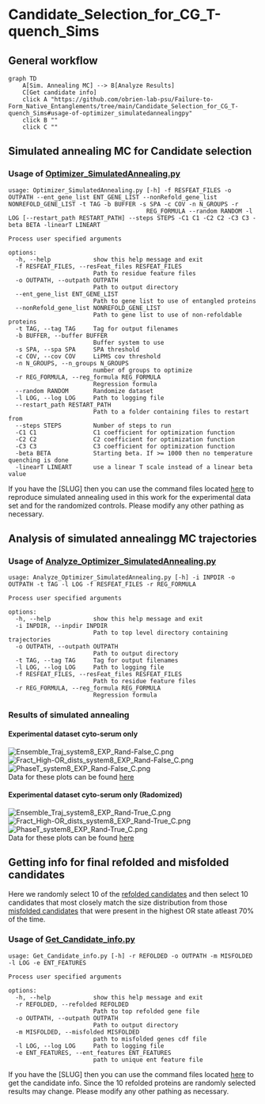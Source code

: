 # Candidate_Selection_for_CG_T-quench_Sims  

## General workflow
```mermaid
graph TD
    A[Sim. Annealing MC] --> B[Analyze Results]
    C[Get candidate info]
    click A "https://github.com/obrien-lab-psu/Failure-to-Form_Native_Entanglements/tree/main/Candidate_Selection_for_CG_T-quench_Sims#usage-of-optimizer_simulatedannealingpy"
    click B ""
    click C ""
``` 

## Simulated annealing MC for Candidate selection

### Usage of [Optimizer_SimulatedAnnealing.py](src/data/Optimizer_SimulatedAnnealing.py)
```
usage: Optimizer_SimulatedAnnealing.py [-h] -f RESFEAT_FILES -o OUTPATH --ent_gene_list ENT_GENE_LIST --nonRefold_gene_list NONREFOLD_GENE_LIST -t TAG -b BUFFER -s SPA -c COV -n N_GROUPS -r
                                       REG_FORMULA --random RANDOM -l LOG [--restart_path RESTART_PATH] --steps STEPS -C1 C1 -C2 C2 -C3 C3 -beta BETA -linearT LINEART

Process user specified arguments

options:
  -h, --help            show this help message and exit
  -f RESFEAT_FILES, --resFeat_files RESFEAT_FILES
                        Path to residue feature files
  -o OUTPATH, --outpath OUTPATH
                        Path to output directory
  --ent_gene_list ENT_GENE_LIST
                        Path to gene list to use of entangled proteins
  --nonRefold_gene_list NONREFOLD_GENE_LIST
                        Path to gene list to use of non-refoldable proteins
  -t TAG, --tag TAG     Tag for output filenames
  -b BUFFER, --buffer BUFFER
                        Buffer system to use
  -s SPA, --spa SPA     SPA threshold
  -c COV, --cov COV     LiPMS cov threshold
  -n N_GROUPS, --n_groups N_GROUPS
                        number of groups to optimize
  -r REG_FORMULA, --reg_formula REG_FORMULA
                        Regression formula
  --random RANDOM       Randomize dataset
  -l LOG, --log LOG     Path to logging file
  --restart_path RESTART_PATH
                        Path to a folder containing files to restart from
  --steps STEPS         Number of steps to run
  -C1 C1                C1 coefficient for optimization function
  -C2 C2                C2 coefficient for optimization function
  -C3 C3                C3 coefficient for optimization function
  -beta BETA            Starting beta. If >= 1000 then no temperature quenching is done
  -linearT LINEART      use a linear T scale instead of a linear beta value
```

If you have the [SLUG] then you can use the command files located [here](src/comman_lists/Optimizer_SimulatedAnnealing_wCutControl_system8.cmds) to reproduce simulated annealing used in this work for the experimental data set and for the randomized controls. Please modify any other pathing as necessary. 

## Analysis of simulated annealingg MC trajectories
### Usage of [Analyze_Optimizer_SimulatedAnnealing.py](src/data/Analyze_Optimizer_SimulatedAnnealing.py)
```
usage: Analyze_Optimizer_SimulatedAnnealing.py [-h] -i INPDIR -o OUTPATH -t TAG -l LOG -f RESFEAT_FILES -r REG_FORMULA

Process user specified arguments

options:
  -h, --help            show this help message and exit
  -i INPDIR, --inpdir INPDIR
                        Path to top level directory containing trajectories
  -o OUTPATH, --outpath OUTPATH
                        Path to output directory
  -t TAG, --tag TAG     Tag for output filenames
  -l LOG, --log LOG     Path to logging file
  -f RESFEAT_FILES, --resFeat_files RESFEAT_FILES
                        Path to residue feature files
  -r REG_FORMULA, --reg_formula REG_FORMULA
                        Regression formula
```

### Results of simulated annealing
#### Experimental dataset cyto-serum only
![Ensemble_Traj_system8_EXP_Rand-False_C.png](Figures/Rand-False/EXP/Ensemble_Traj_system8_EXP_Rand-False_C.png)  
![Fract_High-OR_dists_system8_EXP_Rand-False_C.png](Figures/Rand-False/EXP/Fract_High-OR_dists_system8_EXP_Rand-False_C.png)  
![PhaseT_system8_EXP_Rand-False_C.png](Figures/Rand-False/EXP/PhaseT_system8_EXP_Rand-False_C.png)  
Data for these plots can be found [here](data/Rand-False/EXP/)  

#### Experimental dataset cyto-serum only (Radomized)
![Ensemble_Traj_system8_EXP_Rand-True_C.png](Figures/Rand-True/EXP/Ensemble_Traj_system8_EXP_Rand-True_C.png)  
![Fract_High-OR_dists_system8_EXP_Rand-True_C.png](Figures/Rand-True/EXP/Fract_High-OR_dists_system8_EXP_Rand-True_C.png)  
![PhaseT_system8_EXP_Rand-True_C.png](Figures/Rand-True/EXP/PhaseT_system8_EXP_Rand-True_C.png)  
Data for these plots can be found [here](data/Rand-True/EXP/)  

## Getting info for final refolded and misfolded candidates 
Here we randomly select 10 of the [refolded candidates](../Processing_LiP-MS_data/data/Refolded/ALL_Refolded.csv) and then select 10 candidates that most closely match the size distribution from those [misfolded candidates](data/Rand-False/EXP/Fract_High-OR_Cdists_system8_EXP_Rand-False_C.csv) that were present in the highest OR state atleast 70% of the time.  

### Usage of [Get_Candidate_info.py](src/data/Get_Candidate_info.py)
```
usage: Get_Candidate_info.py [-h] -r REFOLDED -o OUTPATH -m MISFOLDED -l LOG -e ENT_FEATURES

Process user specified arguments

options:
  -h, --help            show this help message and exit
  -r REFOLDED, --refolded REFOLDED
                        Path to top refolded gene file
  -o OUTPATH, --outpath OUTPATH
                        Path to output directory
  -m MISFOLDED, --misfolded MISFOLDED
                        path to misfolded genes cdf file
  -l LOG, --log LOG     Path to logging file
  -e ENT_FEATURES, --ent_features ENT_FEATURES
                        path to unique ent feature file
``` 
If you have the [SLUG] then you can use the command files located [here](src/comman_lists/Get_Candidate_info.cmds) to get the candidate info. Since the 10 refolded proteins are randomly selected results may change. Please modify any other pathing as necessary. 
